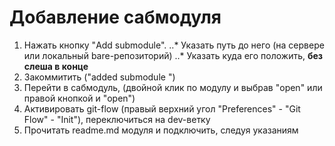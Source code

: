 # Добавление сабмодуля

1. Нажать кнопку "Add submodule".
..* Указать путь до него (на сервере или локальный bare-репозиторий)
..* Указать куда его положить, **без слеша в конце**
2. Закоммитить ("added submodule <name>")
3. Перейти в сабмодуль, (двойной клик по модулу и выбрав "open" или правой кнопкой и "open")
4. Активировать git-flow (правый верхний угол "Preferences" - "Git Flow" - "Init"), переключиться на dev-ветку
5. Прочитать readme.md модуля и подключить, следуя указаниям

